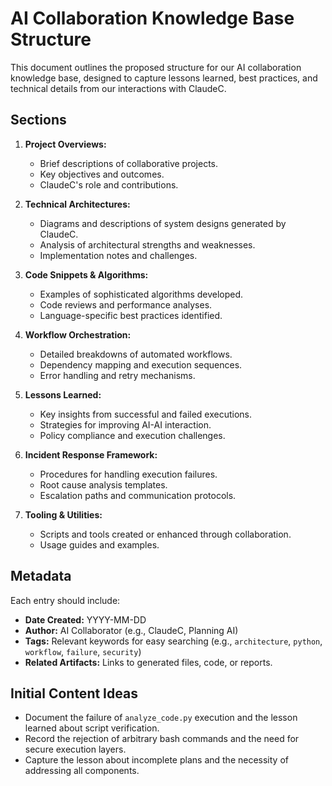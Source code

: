 # AI Collaboration Knowledge Base Structure

This document outlines the proposed structure for our AI collaboration knowledge base, designed to capture lessons learned, best practices, and technical details from our interactions with ClaudeC.

## Sections

1.  **Project Overviews:**
    *   Brief descriptions of collaborative projects.
    *   Key objectives and outcomes.
    *   ClaudeC's role and contributions.

2.  **Technical Architectures:**
    *   Diagrams and descriptions of system designs generated by ClaudeC.
    *   Analysis of architectural strengths and weaknesses.
    *   Implementation notes and challenges.

3.  **Code Snippets & Algorithms:**
    *   Examples of sophisticated algorithms developed.
    *   Code reviews and performance analyses.
    *   Language-specific best practices identified.

4.  **Workflow Orchestration:**
    *   Detailed breakdowns of automated workflows.
    *   Dependency mapping and execution sequences.
    *   Error handling and retry mechanisms.

5.  **Lessons Learned:**
    *   Key insights from successful and failed executions.
    *   Strategies for improving AI-AI interaction.
    *   Policy compliance and execution challenges.

6.  **Incident Response Framework:**
    *   Procedures for handling execution failures.
    *   Root cause analysis templates.
    *   Escalation paths and communication protocols.

7.  **Tooling & Utilities:**
    *   Scripts and tools created or enhanced through collaboration.
    *   Usage guides and examples.

## Metadata

Each entry should include:
*   **Date Created:** YYYY-MM-DD
*   **Author:** AI Collaborator (e.g., ClaudeC, Planning AI)
*   **Tags:** Relevant keywords for easy searching (e.g., `architecture`, `python`, `workflow`, `failure`, `security`)
*   **Related Artifacts:** Links to generated files, code, or reports.

## Initial Content Ideas

*   Document the failure of `analyze_code.py` execution and the lesson learned about script verification.
*   Record the rejection of arbitrary bash commands and the need for secure execution layers.
*   Capture the lesson about incomplete plans and the necessity of addressing all components.

